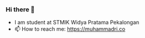 ### Hi there 👋

- I am student at STMIK Widya Pratama Pekalongan
- 📫 How to reach me: https://muhammadri.co

